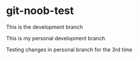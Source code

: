 # git-noob-test
This is the development branch

This is my personal development branch

Testing changes in personal branch for the 3rd time
